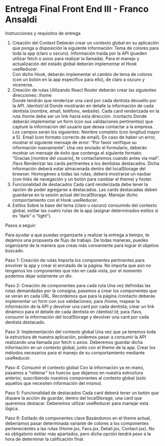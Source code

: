 # Entrega Final Front End III - Franco Ansaldi 

Instrucciones y requisitos de entrega

1) Creación del Context
Deberán crear un contexto global en su aplicación que ponga a disposición la siguiente información:
Tema de colores para toda la app (claro u oscuro).
Información traída por la API (pueden utilizar fetch o axios para realizar la llamada).
Para el manejo y actualización del estado global deberán implementar el Hook useReducer.	
Con dicho Hook, deberán implementar el cambio de tema de colores (con un botón en la app específico para ello), de claro a oscuro y viceversa.
2) Creación de rutas
Utilizando React Router deberán crear las siguientes direcciones:
/home	
Donde tendrán que renderizar una card por cada dentista devuelto por la API.
/dentist/:id
Donde mostrarán en detalle la información de cada dentista (nombre, email, teléfono, website).
Cada card renderizada en la ruta /home debe ser un link hacia esta dirección.
/contacto
Donde deberán implementar un form (con sus validaciones pertinentes) que capture la información del usuario que desea contactar a la empresa. Los campos serán los siguientes:
Nombre completo (con longitud mayor a 5).
Email (con formato correcto de email).
En caso de haber un error, mostrar el siguiente mensaje de error: “Por favor verifique su información nuevamente”.
Una vez enviado el formulario, deberán mostrar un mensaje de éxito que contenga el siguiente formato: “Gracias [nombre del usuario], te contactaremos cuando antes vía mail”.
/favs
Renderizar las cards pertinentes a los dentistas destacados. Dicha información deberá estar almacenada dentro del localStorage del browser.
Homogéneo a todas las rutas, deberá mostrarse un navbar (con links de navegación y un botón para cambiar el theme) y footer.
3) Funcionalidad de destacados
Cada card renderizada debe tener la opción de poder agregarse a destacados.
Las cards destacadas deben guardarse en la sesión actual del localStorage.
Manejar dicho comportamiento con el Hook useReducer.
4) Estilos
Sobre la base del tema (claro u oscuro) consumido del contexto global, estilar las cuatro rutas de la app (asignar determinados estilos si es “dark” o “light”).

Pasos a seguir:

Para ayudar a que puedas organizarte y realizar la entrega a tiempo, te dejamos una propuesta de flujo de trabajo. De todas maneras, puedes organizarte de la manera que creas más conveniente para lograr el objetivo buscado.

Paso 1: Creación de rutas 
Importa los componentes pertinentes para envolver la app y crear el enrutado de la página. No importa que aún no tengamos los componentes que irán en cada vista, por el momento podemos dejar solamente un div.

Paso 2: Creación de componentes para cada ruta
Una vez definidas las rutas demandadas por la consigna, pasemos a crear los componentes que se verán en cada URL. Recordemos que para la página /contacto deberás implementar un form con sus validaciones; para /home, mapear la información de la API y devolver una card por cada dentista; crear un link dinámico para el detalle de cada dentista en /dentist/:id; para /favs, consumir la información del localStorage y devolver una card por cada dentista destacado.

Paso 3: Implementación del contexto global
Una vez que ya tenemos toda la estructura de nuestra aplicación, podemos pasar a consumir la API realizando una llamada por fetch o axios. Deberemos guardar dicha información en un contexto global, junto con el theme de la app. Crear los métodos necesarios para el manejo de su comportamiento mediante useReducer.

Paso 4: Consumir el contexto global
Con la información ya en mano, pasamos a “rellenar” los huecos que dejamos en nuestra estructura anterior, suscribiendo nuestros componentes al contexto global (solo aquellos que necesiten información del mismo).

Paso 5: Funcionalidad de destacados
Cada card deberá tener un botón que dispare la acción de guardar, dentro del localStorage, una card que queremos destacar. Deberemos utilizar useReducer para manejar esta lógica.

Paso 6: Estilado de componentes clave 
Basándonos en el theme actual, deberíamos pasar determinada variante de colores a los componentes pertenecientes a las rutas (Home.jsx, Favs.jsx, Detail.jsx, Contact.jsx). No es obligatorio estilar más apartados, pero dicha opción tendrá peso a la hora de determinar la calificación final.
